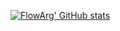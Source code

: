 [![FlowArg' GitHub stats](https://github-readme-stats.vercel.app/api?username=FlowArg&show_icons=true&theme=radical)](https://github.com/anuraghazra/github-readme-stats)

